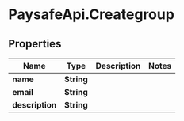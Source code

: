 # PaysafeApi.Creategroup

## Properties
Name | Type | Description | Notes
------------ | ------------- | ------------- | -------------
**name** | **String** |  | 
**email** | **String** |  | 
**description** | **String** |  | 


